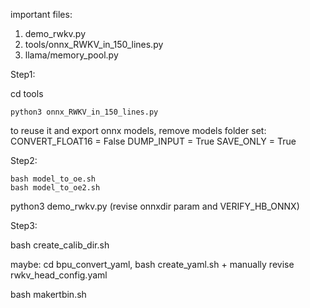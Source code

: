 important files:

1. demo_rwkv.py
2. tools/onnx_RWKV_in_150_lines.py
3. llama/memory_pool.py


Step1:

cd tools

```
python3 onnx_RWKV_in_150_lines.py
```

to reuse it and export onnx models, remove models folder
set:
CONVERT_FLOAT16 = False
DUMP_INPUT = True
SAVE_ONLY = True

Step2:

```
bash model_to_oe.sh
bash model_to_oe2.sh
```

python3 demo_rwkv.py (revise onnxdir param and VERIFY_HB_ONNX)

Step3:

bash create_calib_dir.sh

maybe: cd bpu_convert_yaml, bash create_yaml.sh + manually revise rwkv_head_config.yaml

bash makertbin.sh